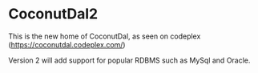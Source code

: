 # CoconutDal2
This is the new home of CoconutDal, as seen on codeplex (https://coconutdal.codeplex.com/)

Version 2 will add support for popular RDBMS such as MySql and Oracle.
